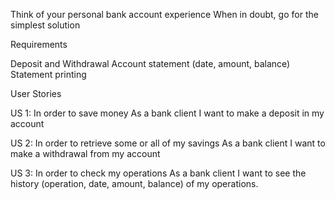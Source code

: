 Think of your personal bank account experience When in doubt, go for the simplest solution

Requirements

Deposit and Withdrawal
Account statement (date, amount, balance)
Statement printing

User Stories

US 1:
In order to save money
As a bank client
I want to make a deposit in my account

US 2:
In order to retrieve some or all of my savings
As a bank client
I want to make a withdrawal from my account

US 3:
In order to check my operations
As a bank client
I want to see the history (operation, date, amount, balance)  of my operations.
